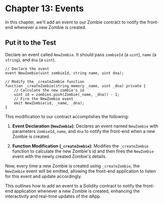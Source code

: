 
# Chapter 13: Events

In this chapter, we'll add an event to our Zombie contract to notify the front-end whenever a new Zombie is created.

## Put it to the Test

Declare an event called `NewZombie`. It should pass `zombieId` (a `uint`), `name` (a `string`), and `dna` (a `uint`).

```solidity
// Declare the event
event NewZombie(uint zombieId, string name, uint dna);

// Modify the _createZombie function
function _createZombie(string memory _name, uint _dna) private {
    // Calculate the new zombie's id
    uint id = zombies.push(Zombie(_name, _dna)) - 1;
    // Fire the NewZombie event
    emit NewZombie(id, _name, _dna);
}
```

This modification to our contract accomplishes the following:
1. **Event Declaration (`NewZombie`)**: Declares an event named `NewZombie` with parameters `zombieId`, `name`, and `dna` to notify the front-end when a new Zombie is created.
   
2. **Function Modification (`_createZombie`)**: Modifies the `_createZombie` function to calculate the new Zombie's id and then fires the `NewZombie` event with the newly created Zombie's details.

Now, every time a new Zombie is created using `_createZombie`, the `NewZombie` event will be emitted, allowing the front-end application to listen for this event and update accordingly.


This outlines how to add an event to a Solidity contract to notify the front-end application whenever a new Zombie is created, enhancing the interactivity and real-time updates of the dApp.